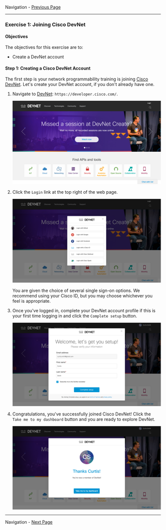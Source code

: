 Navigation - [Previous Page](LTRDEV-1100-01a-DevNet.md)

---

### Exercise 1: Joining Cisco DevNet

#### Objectives

The objectives for this exercise are to:

* Create a DevNet account

#### Step 1: Creating a Cisco DevNet Account

The first step is your network programmability training is joining [Cisco DevNet](https://developer.cisco.com/).  Let's 
create your DevNet account, if you don't already have one.

1. Navigate to [DevNet](https://developer.cisco.com): `https://developer.cisco.com/`.
    
    ![DevNet Website](assets/DevNet-01.png)

2. Click the `Login` link at the top right of the web page.
    
    ![DevNet Login](assets/DevNet-02.png)
    
    You are given the choice of several single sign-on options.  We recommend using your Cisco ID, but you may 
    choose whichever you feel is appropriate.

3. Once you've logged in, complete your DevNet account profile if this is your first time logging in and click 
the `Complete setup` button.
    
    ![DevNet Profile 1](assets/DevNet-03.png)
    
4. Congratulations, you've successfully joined Cisco DevNet!  Click the `Take me to my dashboard` button and you 
are ready to explore DevNet.
        
    ![DevNet Profile 2](assets/DevNet-04.png)

---

Navigation - [Next Page](LTRDEV-1100-01c-DevNet-Ex2.md)
